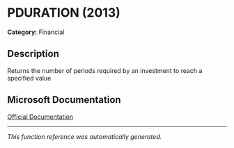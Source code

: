 # PDURATION (2013)

**Category:** Financial

## Description
Returns the number of periods required by an investment to reach a specified value

## Microsoft Documentation
[Official Documentation](https://support.microsoft.com//en-us/office/pduration-function-44f33460-5be5-4c90-b857-22308892adaf)

---
*This function reference was automatically generated.*

